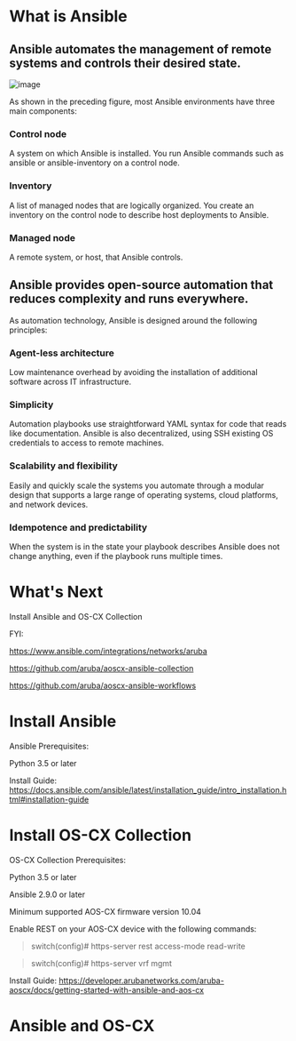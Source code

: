 # What is Ansible

## Ansible automates the management of remote systems and controls their desired state.
![image](https://github.com/aruba-id-edu/guide/assets/137608707/3f01d61c-4a9a-4caa-b2a3-8ef3c8139eea)

As shown in the preceding figure, most Ansible environments have three main components:

### Control node
A system on which Ansible is installed. You run Ansible commands such as ansible or ansible-inventory on a control node.

### Inventory
A list of managed nodes that are logically organized. You create an inventory on the control node to describe host deployments to Ansible.

### Managed node
A remote system, or host, that Ansible controls.

## Ansible provides open-source automation that reduces complexity and runs everywhere.

As automation technology, Ansible is designed around the following principles:

### Agent-less architecture
Low maintenance overhead by avoiding the installation of additional software across IT infrastructure.

### Simplicity
Automation playbooks use straightforward YAML syntax for code that reads like documentation. Ansible is also decentralized, using SSH existing OS credentials to access to remote machines.

### Scalability and flexibility
Easily and quickly scale the systems you automate through a modular design that supports a large range of operating systems, cloud platforms, and network devices.

### Idempotence and predictability
When the system is in the state your playbook describes Ansible does not change anything, even if the playbook runs multiple times.

# What's Next

Install Ansible and OS-CX Collection

FYI: 

https://www.ansible.com/integrations/networks/aruba

https://github.com/aruba/aoscx-ansible-collection

https://github.com/aruba/aoscx-ansible-workflows

# Install Ansible

Ansible Prerequisites:

Python 3.5 or later

Install Guide: https://docs.ansible.com/ansible/latest/installation_guide/intro_installation.html#installation-guide

# Install OS-CX Collection

OS-CX Collection Prerequisites:

Python 3.5 or later

Ansible 2.9.0 or later

Minimum supported AOS-CX firmware version 10.04

Enable REST on your AOS-CX device with the following commands:

>switch(config)# https-server rest access-mode read-write

>switch(config)# https-server vrf mgmt

Install Guide: https://developer.arubanetworks.com/aruba-aoscx/docs/getting-started-with-ansible-and-aos-cx


# Ansible and OS-CX

